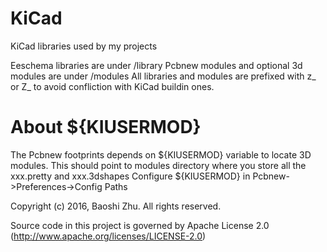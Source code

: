 # KiCad
KiCad libraries used by my projects

Eeschema libraries are under /library
Pcbnew modules and optional 3d modules are under /modules
All libraries and modules are prefixed with z_ or Z_ to avoid confliction with KiCad buildin ones.

# About ${KIUSERMOD}
The Pcbnew footprints depends on ${KIUSERMOD} variable to locate 3D modules. This should point to modules directory where you store all the xxx.pretty and xxx.3dshapes
Configure ${KIUSERMOD} in Pcbnew->Preferences->Config Paths

Copyright (c) 2016, Baoshi Zhu. All rights reserved.

Source code in this project is governed by Apache License 2.0 (http://www.apache.org/licenses/LICENSE-2.0)

